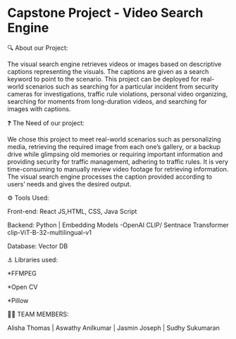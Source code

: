 # Capstone Project - Video Search Engine
🔍 About our Project:

The visual search engine retrieves videos or images based on descriptive captions representing the visuals. The captions are given as a search keyword to point to the scenario. This project can be deployed for real-world scenarios such as searching for a particular incident from security cameras for investigations, traffic rule violations, personal video organizing, searching for moments from long-duration videos, and searching for images with captions.


❓ The Need of our project:

We chose this project to meet real-world scenarios such as personalizing media, retrieving the required image from each one’s gallery, or a backup drive while glimpsing old memories or requiring important information and providing security for traffic management, adhering to traffic rules. It is very time-consuming to manually review video footage for retrieving information. The visual search engine processes the caption provided according to users’ needs and gives the desired output.



⚙️ Tools Used:

Front-end: React JS,HTML, CSS, Java Script

Backend: Python | Embedding Models -OpenAI CLIP/ Sentnace Transformer clip-ViT-B-32-multilingual-v1

Database: Vector DB


⚓ Libraries used:

*FFMPEG

*Open CV

*Pillow 




👨‍🔬 TEAM MEMBERS:

Alisha Thomas |
Aswathy Anilkumar |
Jasmin Joseph |
Sudhy Sukumaran
